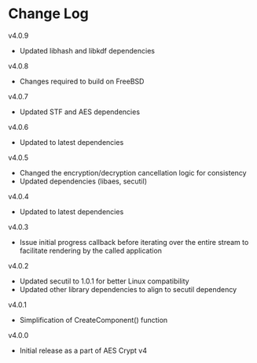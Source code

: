 # Change Log

v4.0.9

- Updated libhash and libkdf dependencies

v4.0.8

- Changes required to build on FreeBSD

v4.0.7

- Updated STF and AES dependencies

v4.0.6

- Updated to latest dependencies

v4.0.5

- Changed the encryption/decryption cancellation logic for consistency
- Updated dependencies (libaes, secutil)

v4.0.4

- Updated to latest dependencies

v4.0.3

- Issue initial progress callback before iterating over the entire stream
  to facilitate rendering by the called application

v4.0.2

- Updated secutil to 1.0.1 for better Linux compatibility
- Updated other library dependencies to align to secutil dependency

v4.0.1

- Simplification of CreateComponent() function

v4.0.0

- Initial release as a part of AES Crypt v4

